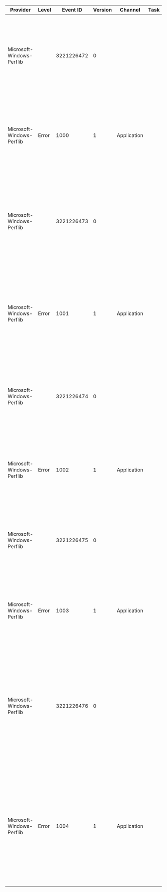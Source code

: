 Provider                   |  Level  |  Event ID    |  Version  |  Channel      |  Task  |  Opcode  |  Keyword  |  Message
---------------------------|---------|--------------|-----------|---------------|--------|----------|-----------|-------------------------------------------------------------------------------------------------------------------------------------------------------------------------------------------------------------------------------------------------------------------------------------------------------------------------------------------------------------------
Microsoft-Windows-Perflib  |         |  3221226472  |  0        |               |        |          |           |  Access to performance data was denied to user '{param1}' (value from GetUserName() for the running thread) as attempted from module '{param2}' (value from GetModuleFileName() for the binary that issued the query).
Microsoft-Windows-Perflib  |  Error  |  1000        |  1        |  Application  |        |          |           |  Access to performance data was denied to user '{User}' (value from GetUserName() for the running thread) as attempted from module '{Module}' (value from GetModuleFileName() for the binary that issued the query).
Microsoft-Windows-Perflib  |         |  3221226473  |  0        |               |        |          |           |  The Collect procedure in Extensible Counter DLL '{param1}' for the '{param2}' service returned buffer size {__binLength}; which is larger than the space available. The performance data returned by the counter DLL will not be returned in the Perf Data Block.
Microsoft-Windows-Perflib  |  Error  |  1001        |  1        |  Application  |        |          |           |  The Collect procedure in Extensible Counter DLL '{Library}' for the '{Service}' service returned buffer size {Size}; which is larger than the space available. The performance data returned by the counter DLL will not be returned in the Perf Data Block.
Microsoft-Windows-Perflib  |         |  3221226474  |  0        |               |        |          |           |  A Guard Page was modified by a Collect procedure in Extensible Counter DLL '{param1}' for the '{param2}' service. The performance data returned by the counter DLL will not be returned in the Perf Data Block.
Microsoft-Windows-Perflib  |  Error  |  1002        |  1        |  Application  |        |          |           |  A Guard Page was modified by a Collect procedure in Extensible Counter DLL '{Library}' for the '{Service}' service. The performance data returned by the counter DLL will not be returned in the Perf Data Block.
Microsoft-Windows-Perflib  |         |  3221226475  |  0        |               |        |          |           |  The Extensible Counter DLL '{param1}' for the '{param2}' service returned an incorrect object length. The sum of the {__binLength} object lengths returned did not match the size of the buffer returned.
Microsoft-Windows-Perflib  |  Error  |  1003        |  1        |  Application  |        |          |           |  The Extensible Counter DLL '{Library}' for the '{Service}' service returned an incorrect object length. The sum of the {ObjectCount} object lengths returned did not match the size of the buffer returned.
Microsoft-Windows-Perflib  |         |  3221226476  |  0        |               |        |          |           |  The Extensible Counter DLL '{param1}' for the '{param2}' service returned an incorrect instance length for the object with title index {__binLength}. The sum of the instance lengths plus the object definition structures did not match the size of the object. The performance data returned by the counter DLL will not be returned in the Perf Data Block.
Microsoft-Windows-Perflib  |  Error  |  1004        |  1        |  Application  |        |          |           |  The Extensible Counter DLL '{Library}' for the '{Service}' service returned an incorrect instance length for the object with title index {ObjectIndex}. The sum of the instance lengths plus the object definition structures did not match the size of the object. The performance data returned by the counter DLL will not be returned in the Perf Data Block.